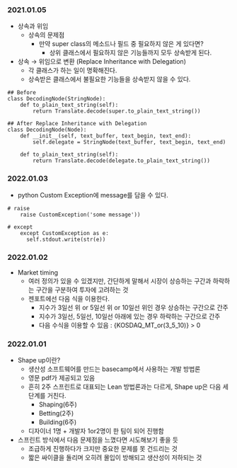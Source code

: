 ### 2021.01.05
- 상속과 위임
  - 상속의 문제점
    - 만약 super class의 메소드나 필드 중 필요하지 않은 게 있다면?
        - 상위 클래스에서 필요하지 않은 기능들까지 모두 상속받게 된다.
- 상속 → 위임으로 변환 (Replace Inheritance with Delegation)
    - 각 클래스가 하는 일이 명확해진다.
    - 상속받은 클래스에서 불필요한 기능들을 상속받지 않을 수 있다.

```
## Before
class DecodingNode(StringNode):
	def to_plain_text_string(self):
		return Translate.decode(super.to_plain_text_string())

## After Replace Inheritance with Delegation
class DecodingNode(Node): 
	def __init__(self, text_buffer, text_begin, text_end):
		self.delegate = StringNode(text_buffer, text_begin, text_end)	

	def to_plain_text_string(self):
		return Translate.decode(delegate.to_plain_text_string())
```
### 2022.01.03
- python Custom Exception에 message를 담을 수 있다.
```
# raise
    raise CustomException('some message'))

# except
    except CustomException as e:
      self.stdout.write(str(e))
```

### 2022.01.02
- Market timing
  - 여러 정의가 있을 수 있겠지만, 간단하게 말해서 시장이 상승하는 구간과 하락하는 구간을 구분하여 투자에 고려하는 것
  - 젠포트에선 다음 식을 이용한다.
    - 지수가 3일선 위 or 5일선 위 or 10일선 위인 경우 상승하는 구간으로 간주
    - 지수가 3일선, 5일선, 10일선 아래에 있는 경우 하락하는 구간으로 간주
    - 다음 수식을 이용할 수 있음 : {KOSDAQ_MT_or(3_5_10)} > 0



### 2022.01.01
- Shape up이란?
  - 생산성 소프트웨어를 만드는 basecamp에서 사용하는 개발 방법론
  - 영문 pdf가 제공되고 있음
  - 흔히 2주 스프린트로 대표되는 Lean 방법론과는 다르게, Shape up은 다음 세 단계를 거친다.
    - Shaping(6주)
    - Betting(2주)
    - Building(6주)
  - 디자이너 1명 + 개발자 1or2명이 한 팀이 되어 진행함
- 스프린트 방식에서 다음 문제점을 느꼈다면 시도해보기 좋을 듯
    - 조급하게 진행하다가 크지만 중요한 문제를 못 건드리는 것
    - 짧은 싸이클을 돌리며 오히려 몰입이 방해되고 생산성이 저하되는 것